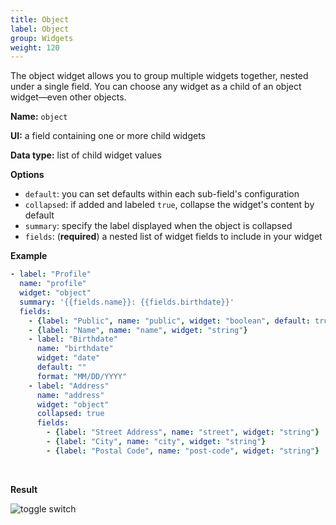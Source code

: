 ```yaml
---
title: Object
label: Object
group: Widgets
weight: 120
---
```


The object widget allows you to group multiple widgets together, nested under a single field. You can choose any widget as a child of an object widget—even other objects.

**Name:** `object`

**UI:** a field containing one or more child widgets

**Data type:** list of child widget values

**Options**

- `default`: you can set defaults within each sub-field's configuration
- `collapsed`: if added and labeled `true`, collapse the widget's content by default
- `summary`: specify the label displayed when the object is collapsed
- `fields`: (**required**) a nested list of widget fields to include in your widget

**Example**

```yaml
- label: "Profile"
  name: "profile"
  widget: "object"
  summary: '{{fields.name}}: {{fields.birthdate}}'
  fields:
    - {label: "Public", name: "public", widget: "boolean", default: true}
    - {label: "Name", name: "name", widget: "string"}
    - label: "Birthdate"
      name: "birthdate"
      widget: "date"
      default: ""
      format: "MM/DD/YYYY"
    - label: "Address"
      name: "address"
      widget: "object"
      collapsed: true
      fields: 
        - {label: "Street Address", name: "street", widget: "string"}
        - {label: "City", name: "city", widget: "string"}
        - {label: "Postal Code", name: "post-code", widget: "string"}
```

<br>

**Result**

![toggle switch](/img/widget-object.png)
